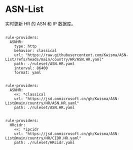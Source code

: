 
# ASN-List

实时更新 HR 的 ASN 和 IP 数据库。

<pre><code class="language-javascript">
rule-providers:
  ASNHR:
    type: http
    behavior: classical
    url: "https://raw.githubusercontent.com/Kwisma/ASN-List/refs/heads/main/country/HR/ASN.HR.yaml"
    path: ./ruleset/ASN.HR.yaml
    interval: 86400
    format: yaml
</code></pre>

<pre><code class="language-javascript">
rule-providers:
  ASNHR:
    <<: *classical
    url: "https://jsd.onmicrosoft.cn/gh/Kwisma/ASN-List@main/country/HR/ASN.HR.yaml"
    path: ./ruleset/ASN.HR.yaml
</code></pre>

<pre><code class="language-javascript">
rule-providers:
  HRcidr:
    <<: *ipcidr
    url: "https://jsd.onmicrosoft.cn/gh/Kwisma/ASN-List@main/country/HR/CIDR.HR.yaml"
    path: ./ruleset/HRcidr.yaml
</code></pre>